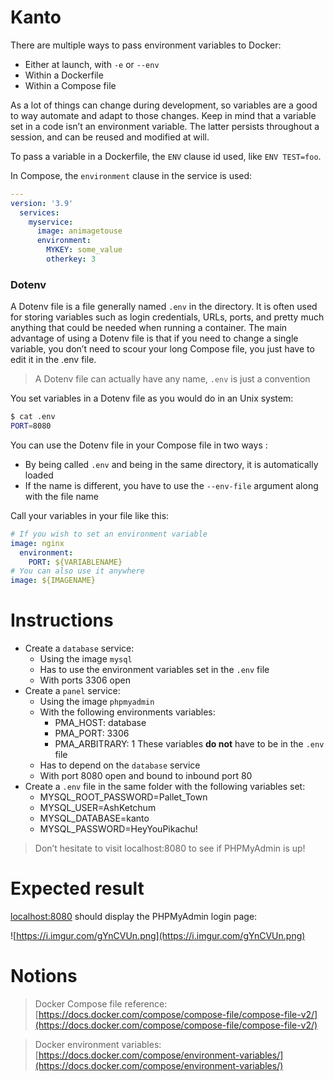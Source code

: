 # Kanto

There are multiple ways to pass environment variables to Docker:

- Either at launch, with `-e` or `--env`
- Within a Dockerfile
- Within a Compose file

As a lot of things can change during development, so variables are a good to way automate and adapt to those changes. Keep in mind that a variable set in a code isn’t an environment variable. The latter persists throughout a session, and can be reused and modified at will.

To pass a variable in a Dockerfile, the `ENV` clause id used, like `ENV TEST=foo`.

In Compose, the `environment` clause in the service is used:

```yaml
---
version: '3.9'
  services:
    myservice:
      image: animagetouse
      environment:
        MYKEY: some_value
        otherkey: 3
```

### Dotenv

A Dotenv file is a file generally named `.env` in the directory. It is often used for storing variables such as login credentials, URLs, ports, and pretty much anything that could be needed when running a container. The main advantage of using a Dotenv file is that if you need to change a single variable, you don’t need to scour your long Compose file, you just have to edit it in the .env file.

> A Dotenv file can actually have any name, `.env` is just a convention

You set variables in a Dotenv file as you would do in an Unix system:

```bash
$ cat .env
PORT=8080
```

You can use the Dotenv file in your Compose file in two ways :

- By being called `.env` and being in the same directory, it is automatically loaded
- If the name is different, you have to use the `--env-file` argument along with the file name

Call your variables in your file like this:

```yaml
# If you wish to set an environment variable
image: nginx
  environment:
    PORT: ${VARIABLENAME}
# You can also use it anywhere
image: ${IMAGENAME}
```

# Instructions

- Create a `database` service:
  - Using the image `mysql`
  - Has to use the environment variables set in the `.env` file
  - With ports 3306 open
- Create a `panel` service:
  - Using the image `phpmyadmin`
  - With the following environments variables:
    - PMA_HOST: database
    - PMA_PORT: 3306
    - PMA_ARBITRARY: 1
      These variables **do not** have to be in the `.env` file
  - Has to depend on the `database` service
  - With port 8080 open and bound to inbound port 80
- Create a `.env` file in the same folder with the following variables set:
  - MYSQL_ROOT_PASSWORD=Pallet_Town
  - MYSQL_USER=AshKetchum
  - MYSQL_DATABASE=kanto
  - MYSQL_PASSWORD=HeyYouPikachu!

> Don’t hesitate to visit localhost:8080 to see if PHPMyAdmin is up!

# Expected result

[localhost:8080](http://localhost:8080) should display the PHPMyAdmin login page:

![https://i.imgur.com/gYnCVUn.png](https://i.imgur.com/gYnCVUn.png)

# Notions

> Docker Compose file reference: [https://docs.docker.com/compose/compose-file/compose-file-v2/](https://docs.docker.com/compose/compose-file/compose-file-v2/)

> Docker environment variables: [https://docs.docker.com/compose/environment-variables/](https://docs.docker.com/compose/environment-variables/)
